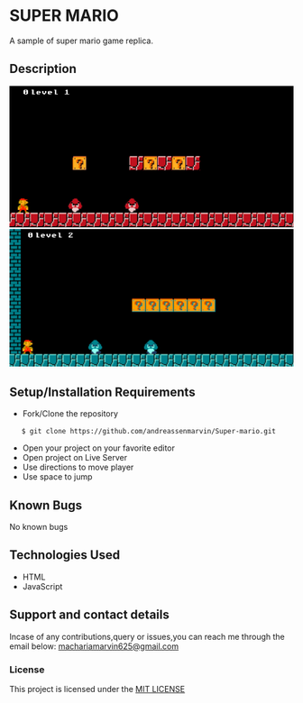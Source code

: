 # SUPER MARIO
A sample of super mario game replica.
## Description
![Website image](Assets/README/s1.png)
![Website image](Assets/README/s3.png)
## Setup/Installation Requirements
* Fork/Clone the repository
```
   $ git clone https://github.com/andreassenmarvin/Super-mario.git
```
* Open your project on your favorite editor
* Open project on Live Server
* Use directions to move player
* Use space to jump
## Known Bugs
No known bugs
## Technologies Used
* HTML
* JavaScript
## Support and contact details
Incase of any contributions,query or issues,you can reach me through the email below:
machariamarvin625@gmail.com
### License
This project is licensed under the [MIT LICENSE](https://github.com/andreassenmarvin/Super-mario/blob/master/LICENSE) 
